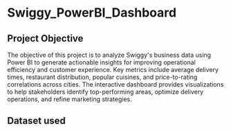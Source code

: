# Swiggy_PowerBI_Dashboard
## Project Objective
The objective of this project is to analyze Swiggy's business data using Power BI to generate actionable insights for improving operational efficiency and customer experience. Key metrics include average delivery times, restaurant distribution, popular cuisines, and price-to-rating correlations across cities. The interactive dashboard provides visualizations to help stakeholders identify top-performing areas, optimize delivery operations, and refine marketing strategies.
## Dataset used
